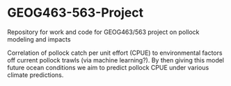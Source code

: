 # GEOG463-563-Project
Repository for work and code for GEOG463/563 project on pollock modeling and impacts

Correlation of pollock catch per unit effort (CPUE) to environmental factors off current pollock trawls (via machine learning?). By then giving this model future ocean conditions we aim to predict pollock CPUE under various climate predictions.

